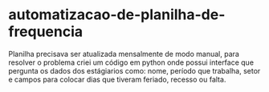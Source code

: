 # automatizacao-de-planilha-de-frequencia
Planilha precisava ser atualizada mensalmente de modo manual, para resolver o problema criei um código em python onde possui interface que pergunta os dados dos estágiarios como: nome, período que trabalha, setor e campos para colocar dias que tiveram feriado, recesso ou falta.
